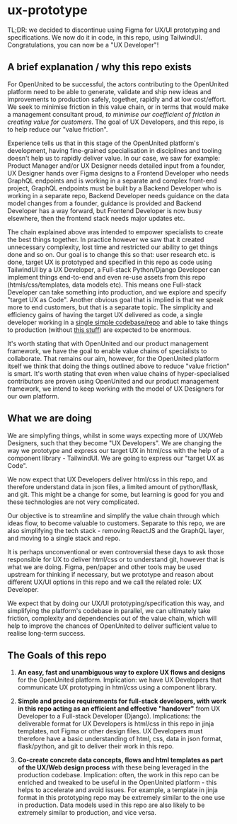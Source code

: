 # ux-prototype

TL;DR: we decided to discontinue using Figma for UX/UI prototyping and specifications. We now do it in code, in this repo, using TailwindUI. Congratulations, you can now be a "UX Developer"!

## A brief explanation / why this repo exists

For OpenUnited to be successful, the actors contributing to the OpenUnited platform need to be able to generate, validate and ship new ideas and improvements to production safely, together, rapidly and at low cost/effort. We seek to minimise friction in this value chain, or in terms that would make a management consultant proud, _to minimise our coefficient of friction in creating value for customers_. The goal of UX Developers, and this repo, is to help reduce our "value friction". 

Experience tells us that in this stage of the OpenUnited platform's development, having fine-grained specialisation in disciplines and tooling doesn't help us to rapidly deliver value. In our case, we saw for example: Product Manager and/or UX Designer needs detailed input from a founder, UX Designer hands over Figma designs to a Frontend Developer who needs GraphQL endpoints and is working in a separate and complex front-end project, GraphQL endpoints must be built by a Backend Developer who is working in a separate repo, Backend Developer needs guidance on the data model changes from a founder, guidance is provided and Backend Developer has a way forward, but Frontend Developer is now busy elsewhere, then the frontend stack needs major updates etc.

The chain explained above was intended to empower specialists to create the best things together. In practice however we saw that it created unnecessary complexity, lost time and restricted our ability to get things done and so on. Our goal is to change this so that: user research etc. is done, target UX is prototyped and specified in this repo as code using TailwindUI by a UX Developer, a Full-stack Python/Django Developer can implement things end-to-end and even re-use assets from this repo (htmls/css/templates, data models etc). This means one Full-stack Developer can take something into production, and we explore and specify "target UX as Code". Another obvious goal that is implied is that we speak more to end customers, but that is a separate topic. The simplicity and efficiency gains of having the target UX delivered as code, a single developer working in a [single simple codebase/repo](https://github.com/OpenUnited/platform) and able to take things to production (without [this stuff](https://www.youtube.com/watch?v=Uo3cL4nrGOk)) are expected to be enormous.

It's worth stating that with OpenUnited and our product management framework, we have the goal to enable value chains of specialists to collaborate. That remains our aim, however, for the OpenUnited platform itself we think that doing the things outlined above to reduce "value friction" is smart. It's worth stating that even when value chains of hyper-specialised contributors are proven using OpenUnited and our product management framework, we intend to keep working with the model of UX Designers for our own platform.

## What we are doing

We are simplyfing things, whilst in some ways expecting more of UX/Web Designers, such that they become "UX Developers". We are changing the way we prototype and express our target UX in html/css with the help of a component library - TailwindUI. We are going to express our "target UX as Code".

We now expect that UX Developers deliver html/css in this repo, and therefore understand data in json files, a limited amount of python/flask, and git. This might be a change for some, but learning is good for you and these technologies are not very complicated.

Our objective is to streamline and simplify the value chain through which ideas flow, to become valuable to customers. Separate to this repo, we are also simplifying the tech stack - removing ReactJS and the GraphQL layer, and moving to a single stack and repo.

It is perhaps unconventional or even controversial these days to ask those responsible for UX to deliver html/css or to understand git, however that is what we are doing. Figma, pen/paper and other tools may be used upstream for thinking if necessary, but we prototype and reason about different UX/UI options in this repo and we call the related role: UX Developer.

We expect that by doing our UX/UI prototyping/specification this way, and simplifying the platform's codebase in parallel, we can ultimately take friction, complexity and dependencies out of the value chain, which will help to improve the chances of OpenUnited to deliver sufficient value to realise long-term success.

## The Goals of this repo

1) **An easy, fast and unambiguous way to explore UX flows and designs** for the OpenUnited platform. Implication: we have UX Developers that communicate UX prototyping in html/css using a component library. 

2) **Simple and precise requirements for full-stack developers, with work in this repo acting as an efficient and effective "handover"** from UX Developer to a Full-stack Developer (Django). Implications: the deliverable format for UX Developers is html/css in this repo in jinja templates, not Figma or other design files. UX Developers must therefore have a basic understanding of html, css, data in json format, flask/python, and git to deliver their work in this repo.

3) **Co-create concrete data concepts, flows and html templates as part of the UX/Web design process** with these being leveraged in the production codebase. Implication: often, the work in this repo can be enriched and tweaked to be useful in the OpenUnited platform - this helps to accelerate and avoid issues. For example, a template in jinja format in this prototyping repo may be extremely similar to the one use in production. Data models used in this repo are also likely to be extremely similar to production, and vice versa.
